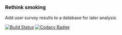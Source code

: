 ### Rethink smoking

Add user survey results to a database for later analysis.

[![Build Status](https://travis-ci.com/UOSAN/rethinksmoking.svg?branch=master)](https://travis-ci.com/UOSAN/rethinksmoking)
[![Codacy Badge](https://api.codacy.com/project/badge/Grade/7d85199ae1af4cbeb4b66fffa9dbec67)](https://www.codacy.com/gh/UOSAN/rethinksmoking?utm_source=github.com&amp;utm_medium=referral&amp;utm_content=UOSAN/rethinksmoking&amp;utm_campaign=Badge_Grade)
